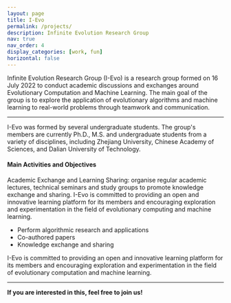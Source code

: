 ```yaml
---
layout: page
title: I-Evo
permalink: /projects/
description: Infinite Evolution Research Group
nav: true
nav_order: 4
display_categories: [work, fun]
horizontal: false
---
```


Infinite Evolution Research Group (I-Evo) is a research group formed on 16 July 2022 to conduct academic discussions and exchanges around Evolutionary Computation and Machine Learning. The main goal of the group is to explore the application of evolutionary algorithms and machine learning to real-world problems through teamwork and communication.

---

I-Evo was formed by several undergraduate students. The group's members are currently Ph.D., M.S. and undergraduate students from a variety of disciplines, including Zhejiang University, Chinese Academy of Sciences, and Dalian University of Technology.

#### Main Activities and Objectives


Academic Exchange and Learning Sharing: organise regular academic lectures, technical seminars and study groups to promote knowledge exchange and sharing.
I-Evo is committed to providing an open and innovative learning platform for its members and encouraging exploration and experimentation in the field of evolutionary computing and machine learning.

<ul>
    <li>Perform algorithmic research and applications</li>
    <li>Co-authored papers</li>
    <li>Knowledge exchange and sharing</li>
</ul>

I-Evo is committed to providing an open and innovative learning platform for its members and encouraging exploration and experimentation in the field of evolutionary computation and machine learning.

---

**If you are interested in this, feel free to join us!**
